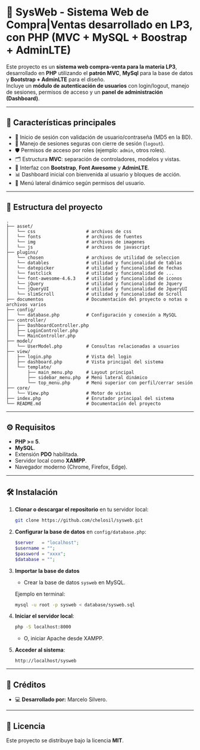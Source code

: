 # 📌 SysWeb - Sistema Web de Compra|Ventas desarrollado en LP3, con PHP (MVC + MySQL + Boostrap + AdminLTE)

Este proyecto es un **sistema web compra-venta para la materia LP3**, desarrollado en **PHP** utilizando el **patrón MVC**, **MySql** para la base de datos y **Bootstrap + AdminLTE** para el diseño.  
Incluye un **módulo de autenticación de usuarios** con login/logout, manejo de sesiones, permisos de acceso y un **panel de administración (Dashboard)**.

---

## 🚀 Características principales

- 🔑 Inicio de sesión con validación de usuario/contraseña (MD5 en la BD).
- 👥 Manejo de sesiones seguras con cierre de sesión (`logout`).
- 🛡️ Permisos de acceso por roles (ejemplo: `admin`, otros roles).
- 🗂️ Estructura **MVC**: separación de controladores, modelos y vistas.
- 🎨 Interfaz con **Bootstrap**, **Font Awesome** y **AdminLTE**.
- 📊 Dashboard inicial con bienvenida al usuario y bloques de acción.
- 📂 Menú lateral dinámico según permisos del usuario.

---

## 📂 Estructura del proyecto

```
.
├── asset/
│   └── css                   # archivos de css
│   └── fonts                 # archivos de fuentes
│   └── img                   # archivos de imagenes
│   └── js                    # archivos de javascript
├── plugins/
│   └── chosen                # archivos de utilidad de seleccion
│   └── datables              # utilidad y funcionalidad de tablas 
│   └── datepicker            # utilidad y funcionalidad de fechas
│   └── fastclick             # utilidad y funcionalidad de ...
│   └── font-awesome-4.6.3    # utilidad y funcionalidad de iconos
│   └── jQuery                # utilidad y funcionalidad de Jquery 
│   └── jQueryUI              # utilidad y funcionalidad de JqueryUI 
│   └── slimScroll            # utilidad y funcionalidad de Scroll 
├── documentos                # Documentación del proyecto o notas o archivos varios
├── config/
│   └── database.php          # Configuración y conexión a MySQL
├── controller/
│   ├── DashboardController.php
│   ├── LoginController.php
│   └── MainController.php
├── model/
│   └── UserModel.php         # Consultas relacionadas a usuarios
├── view/
│   ├── login.php             # Vista del login
│   ├── dashboard.php         # Vista principal del sistema
│   └── template/
│       ├── main_menu.php     # Layout principal
│       ├── sidebar_menu.php  # Menú lateral dinámico
│       └── top_menu.php      # Menú superior con perfil/cerrar sesión
├── core/
│   └── View.php              # Motor de vistas
├── index.php                 # Enrutador principal del sistema
└── README.md                 # Documentación del proyecto
```

---

## ⚙️ Requisitos

- **PHP >= 5**.
- **MySQL**.
- Extensión **PDO** habilitada.
- Servidor local como **XAMPP**.
- Navegador moderno (Chrome, Firefox, Edge).

---

## 🛠️ Instalación

1. **Clonar o descargar el repositorio** en tu servidor local:
   ```bash
   git clone https://github.com/chelosil/sysweb.git
   ```

2. **Configurar la base de datos** en `config/database.php`:
   ```php
   $server   = "localhost";
   $username = "";
   $password = "xxxx";
   $database = "";
   ```

3. **Importar la base de datos**  
   - Crear la base de datos `sysweb` en MySQL.
   
   Ejemplo en terminal:
   ```bash
   mysql -u root -p sysweb < database/sysweb.sql
   ```

4. **Iniciar el servidor local**:
     ```bash
     php -S localhost:8000
     ```
   - O, iniciar Apache desde XAMPP.

5. **Acceder al sistema**:
   ```
   http://localhost/sysweb
   ```

---
## 📖 Créditos

- 💻 **Desarrollado por:** Marcelo Silvero.  
---

## 📜 Licencia
Este proyecto se distribuye bajo la licencia **MIT**.


